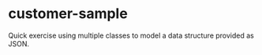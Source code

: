 # customer-sample
Quick exercise using multiple classes to model a data structure provided as JSON.
